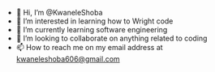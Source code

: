 - 👋 Hi, I’m @KwaneleShoba
- 👀 I’m interested in learning how to Wright code
- 🌱 I’m currently learning software engineering 
- 💞️ I’m looking to collaborate on anything related to coding
- 📫 How to reach me on my email address at kwaneleshoba606@gmail.com 

<!---
KwaneleShoba/KwaneleShoba is a ✨ special ✨ repository because its `README.md` (this file) appears on your GitHub profile.
You can click the Preview link to take a look at your changes.
--->
